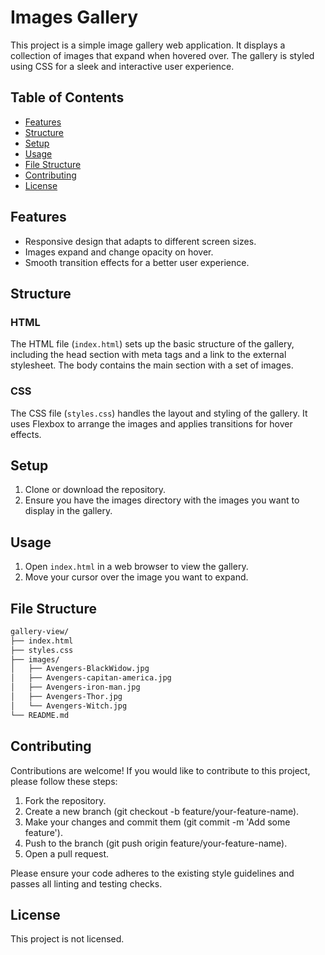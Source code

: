 # Images Gallery

This project is a simple image gallery web application. It displays a collection of images that expand when hovered over. The gallery is styled using CSS for a sleek and interactive user experience.

## Table of Contents

- [Features](#features)
- [Structure](#structure)
- [Setup](#setup)
- [Usage](#usage)
- [File Structure](#file-structure)
- [Contributing](#contributing)
- [License](#license)

## Features

- Responsive design that adapts to different screen sizes.
- Images expand and change opacity on hover.
- Smooth transition effects for a better user experience.

## Structure

### HTML

The HTML file (`index.html`) sets up the basic structure of the gallery, including the head section with meta tags and a link to the external stylesheet. The body contains the main section with a set of images.

### CSS

The CSS file (`styles.css`) handles the layout and styling of the gallery. It uses Flexbox to arrange the images and applies transitions for hover effects.

## Setup

1. Clone or download the repository.
2. Ensure you have the images directory with the images you want to display in the gallery.

## Usage

1. Open `index.html` in a web browser to view the gallery.
2. Move your cursor over the image you want to expand.

## File Structure

```graphql
gallery-view/
├── index.html
├── styles.css
├── images/
│   ├── Avengers-BlackWidow.jpg
│   ├── Avengers-capitan-america.jpg
│   ├── Avengers-iron-man.jpg
│   ├── Avengers-Thor.jpg
│   └── Avengers-Witch.jpg
└── README.md
```

## Contributing

Contributions are welcome! If you would like to contribute to this project, please follow these steps:

1. Fork the repository.
2. Create a new branch (git checkout -b feature/your-feature-name).
3. Make your changes and commit them (git commit -m 'Add some feature').
4. Push to the branch (git push origin feature/your-feature-name).
5. Open a pull request.

Please ensure your code adheres to the existing style guidelines and passes all linting and testing checks.

## License

This project is not licensed.